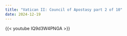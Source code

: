 ```yaml
---
title: "Vatican II: Council of Apostasy part 2 of 10"
date: 2024-12-19
---
```


{{< youtube IQ9d3W4PNGA >}}
